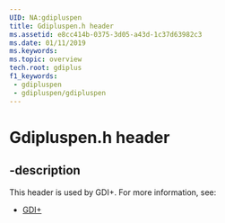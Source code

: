 ```yaml
---
UID: NA:gdipluspen
title: Gdipluspen.h header
ms.assetid: e8cc414b-0375-3d05-a43d-1c37d63982c3
ms.date: 01/11/2019
ms.keywords: 
ms.topic: overview
tech.root: gdiplus
f1_keywords:
 - gdipluspen
 - gdipluspen/gdipluspen
---
```


# Gdipluspen.h header


## -description

This header is used by GDI+. For more information, see:

- [GDI+](../_gdiplus/index.md)

